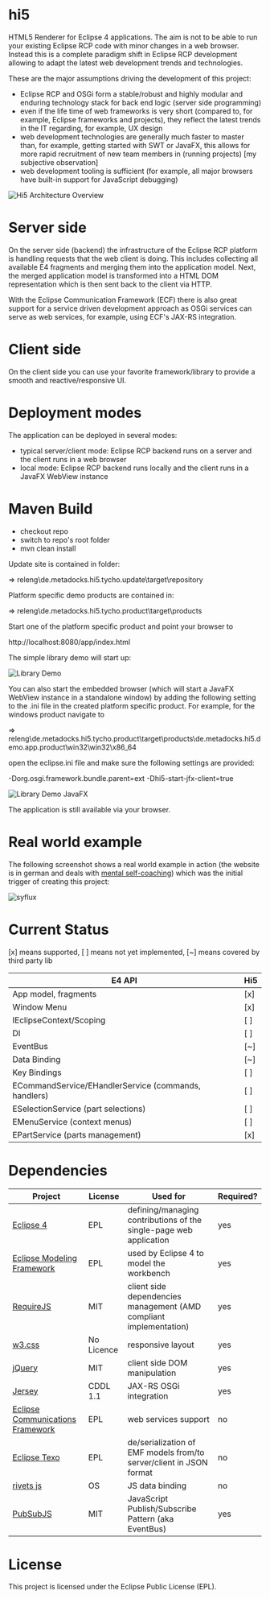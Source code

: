 # hi5
HTML5 Renderer for Eclipse 4 applications.
The aim is not to be able to run your existing Eclipse RCP code with minor changes in a web browser. Instead this is a complete paradigm shift in Eclipse RCP development allowing to adapt the latest web development trends and technologies.

These are the major assumptions driving the development of this project:

- Eclipse RCP and OSGi form a stable/robust and highly modular and enduring technology stack for back end logic (server side programming)
- even if the life time of web frameworks is very short (compared to, for example, Eclipse frameworks and projects), they reflect the latest trends in the IT regarding, for example, UX design
- web development technologies are generally much faster to master than, for example, getting started with SWT or JavaFX, this allows for more rapid recruitment of new team members in (running projects) [my subjective observation]
- web development tooling is sufficient (for example, all major browsers have built-in support for JavaScript debugging)

![Hi5 Architecture Overview](docs/overview-architecture.png "Hi5 Architecture Overview")

# Server side
On the server side (backend) the infrastructure of the Eclipse RCP platform is handling requests that the web client is doing. This includes collecting all available E4 fragments and merging them into the application model. Next, the merged application model is transformed into a HTML DOM representation which is then sent back to the client via HTTP.

With the Eclipse Communication Framework (ECF) there is also great support for a service driven development approach as OSGi services can serve as web services, for example, using ECF's JAX-RS integration.

# Client side
On the client side you can use your favorite framework/library to provide a smooth and reactive/responsive UI.

# Deployment modes
The application can be deployed in several modes:
- typical server/client mode: Eclipse RCP backend runs on a server and the client runs in a web browser
- local mode: Eclipse RCP backend runs locally and the client runs in a JavaFX WebView instance

# Maven Build
- checkout repo
- switch to repo's root folder
- mvn clean install

Update site is contained in folder:

=> releng\de.metadocks.hi5.tycho.update\target\repository

Platform specific demo products are contained in:

=> releng\de.metadocks.hi5.tycho.product\target\products

Start one of the platform specific product and point your browser to 

http://localhost:8080/app/index.html

The simple library demo will start up:

![Library Demo](docs/library-demo.png "Hi5 Simple Library Demo")

You can also start the embedded browser (which will start a JavaFX WebView instance in a standalone window) by adding the following setting to the .ini file in the created platform specific product.
For example, for the windows product navigate to 

=> releng\de.metadocks.hi5.tycho.product\target\products\de.metadocks.hi5.demo.app.product\win32\win32\x86_64

open the eclipse.ini file and make sure the following settings are provided:

-Dorg.osgi.framework.bundle.parent=ext
-Dhi5-start-jfx-client=true

![Library Demo JavaFX](docs/library-demo-jfx-client.png "Hi5 Simple Library Demo run in JavaFX standalone WebView")

The application is still available via your browser.

# Real world example
The following screenshot shows a real world example in action (the website is in german and deals with [mental self-coaching](http://syflux.de "syflux.de")) which was the initial trigger of creating this project:

![syflux](https://github.com/erdalkaraca/hi5/raw/master/docs/syflux-example.jpg "Syflux - a self-coaching web app")

# Current Status
[x] means supported, [ ] means not yet implemented, [~] means covered by third party lib

| E4 API | Hi5 |
| --- | --- |
| App model, fragments | [x] |
| Window Menu | [x] |
| IEclipseContext/Scoping | [ ] |
| DI | [ ] |
| EventBus | [~] |
| Data Binding | [~] |
| Key Bindings | [ ] |
| ECommandService/EHandlerService (commands, handlers) | [ ] |
| ESelectionService (part selections) | [ ] |
| EMenuService (context menus) | [ ] |
| EPartService (parts management) | [x] |

# Dependencies

| Project | License | Used for | Required? |
| --- | --- | --- | --- |
| [Eclipse 4](https://wiki.eclipse.org/Eclipse4) | EPL | defining/managing contributions of the single-page web application | yes |
| [Eclipse Modeling Framework](https://eclipse.org/modeling/emf/) | EPL | used by Eclipse 4 to model the workbench | yes |
| [RequireJS](http://requirejs.org) | MIT | client side dependencies management (AMD compliant implementation) | yes |
| [w3.css](http://www.w3schools.com/w3css/) | No Licence | responsive layout | yes |
| [jQuery](https://jquery.com) | MIT | client side DOM manipulation | yes |
| [Jersey](https://jersey.java.net) | CDDL 1.1 | JAX-RS OSGi integration | yes |
| [Eclipse Communications Framework](https://www.eclipse.org/ecf/) | EPL | web services support | no |
| [Eclipse Texo](https://wiki.eclipse.org/Texo) | EPL | de/serialization of EMF models from/to server/client in JSON format | no |
| [rivets js](http://rivetsjs.com) | OS | JS data binding | no |
| [PubSubJS](https://github.com/mroderick/PubSubJS) | MIT | JavaScript Publish/Subscribe Pattern (aka EventBus) | yes |

# License
This project is licensed under the Eclipse Public License (EPL).
